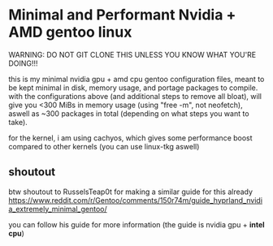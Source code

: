 # Minimal and Performant Nvidia + AMD gentoo linux

WARNING: DO NOT GIT CLONE THIS UNLESS YOU KNOW WHAT YOU'RE DOING!!!

this is my minimal nvidia gpu + amd cpu gentoo configuration files, meant to be kept minimal in disk, memory usage, and portage packages to compile.
with the configurations above (and additional steps to remove all bloat), will give you <300 MiBs in memory usage (using "free -m", not neofetch), aswell as ~300 packages in total (depending on what steps you want to take).

for the kernel, i am using cachyos, which gives some performance boost compared to other kernels (you can use linux-tkg aswell)

## shoutout
btw shoutout to RusselsTeap0t for making a similar guide for this already
https://www.reddit.com/r/Gentoo/comments/150r74m/guide_hyprland_nvidia_extremely_minimal_gentoo/

you can follow his guide for more information (the guide is nvidia gpu + **intel cpu**)
